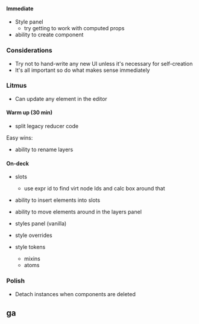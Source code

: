 #### Immediate

- Style panel
  - try getting to work with computed props
- ability to create component


### Considerations

- Try not to hand-write any new UI unless it's necessary for self-creation
- It's all important so do what makes sense immediately

### Litmus

- Can update any element in the editor

#### Warm up (30 min)

- split legacy reducer code

Easy wins:

- ability to rename layers

#### On-deck

- slots

  - use expr id to find virt node Ids and calc box around that

- ability to insert elements into slots
- ability to move elements around in the layers panel
- styles panel (vanilla)
- style overrides
- style tokens
  - mixins
  - atoms

### Polish

- Detach instances when components are deleted

## ga
